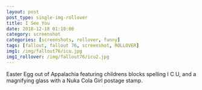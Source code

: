 ```yaml
---
layout: post
post_type: single-img-rollover
title: I See You
date: 2018-12-18 01:10:00
category: screenshot
categories: [screenshots, rollover, funny]
tags: [fallout, fallout 76, screenshot, ROLLOVER]
img1: /img/fallout76/icu.jpg
img1_rollover: /img/fallout76/icu2.jpg
---
```

Easter Egg out of Appalachia featuring childrens blocks spelling I C U, and a magnifying glass with a Nuka Cola Girl postage stamp.
